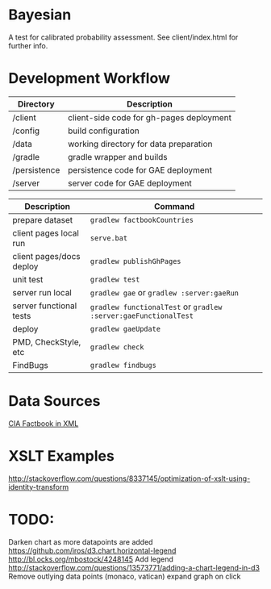 Bayesian
========

A test for calibrated probability assessment. See client/index.html for further info. 


Development Workflow
=========

| Directory    | Description                              |
| ------------ |------------------------------------------|
| /client      | client-side code for gh-pages deployment |
| /config      | build configuration                      |
| /data        | working directory for data preparation   |
| /gradle      | gradle wrapper and builds                |
| /persistence | persistence code for GAE deployment      |
| /server      | server code for GAE deployment           |


| Description               | Command                         |
| ------------------------- |---------------------------------|
| prepare dataset           | ```gradlew factbookCountries``` |
| client pages local run    | ```serve.bat```                 |
| client pages/docs deploy  | ```gradlew publishGhPages```    |
| unit test                 | ```gradlew test```              |
| server run local          | ```gradlew gae``` or ```gradlew :server:gaeRun```                       |
| server functional tests   | ```gradlew functionalTest``` or ```gradlew :server:gaeFunctionalTest``` |
| deploy                    | ```gradlew gaeUpdate```         |
| PMD, CheckStyle, etc      | ```gradlew check```             |
| FindBugs                  | ```gradlew findbugs```          |


Data Sources
=========
[CIA Factbook in XML](http://jmatchparser.sourceforge.net/factbook/)

XSLT Examples
=========
http://stackoverflow.com/questions/8337145/optimization-of-xslt-using-identity-transform


TODO:
=========
Darken chart as more datapoints are added
    https://github.com/iros/d3.chart.horizontal-legend
    http://bl.ocks.org/mbostock/4248145
Add legend
    http://stackoverflow.com/questions/13573771/adding-a-chart-legend-in-d3
Remove outlying data points (monaco, vatican)
expand graph on click
